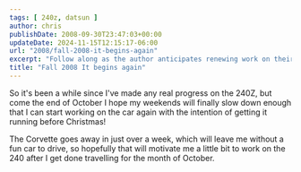 ```yaml
---
tags: [ 240z, datsun ]
author: chris
publishDate: 2008-09-30T23:47:03+00:00
updateDate: 2024-11-15T12:15:17-06:00
url: "2008/fall-2008-it-begins-again"
excerpt: "Follow along as the author anticipates renewing work on their 240Z project car, aiming for completion by Christmas."
title: "Fall 2008 It begins again"
---
```


So it's been a while since I've made any real progress on the 240Z, but come the end of October I hope my weekends will finally slow down enough that I can start working on the car again with the intention of getting it running before Christmas!

The Corvette goes away in just over a week, which will leave me without a fun car to drive, so hopefully that will motivate me a little bit to work on the 240 after I get done travelling for the month of October.
